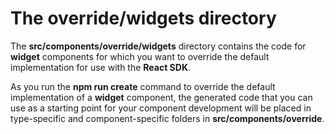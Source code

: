 # The **override/widgets** directory

The **src/components/override/widgets** directory contains the code for **widget** components for which you want to override the default implementation for use with the **React SDK**.

As you run the **npm run  create** command to override the default implementation of a **widget** component, the generated code that you can use as a starting point for your component development will be placed in type-specific and component-specific folders in **src/components/override**.
